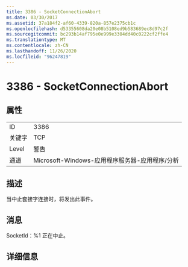 ```yaml
---
title: 3386 - SocketConnectionAbort
ms.date: 03/30/2017
ms.assetid: 37a184f2-af60-4339-820a-857e2375cb1c
ms.openlocfilehash: d53355608da20e08b5108ed9b583689ec8d97c2f
ms.sourcegitcommit: bc293b14af795e0e999e3304dd40c0222cf2ffe4
ms.translationtype: MT
ms.contentlocale: zh-CN
ms.lasthandoff: 11/26/2020
ms.locfileid: "96247819"
---
```

# <a name="3386---socketconnectionabort"></a>3386 - SocketConnectionAbort

## <a name="properties"></a>属性  
  
|||  
|-|-|  
|ID|3386|  
|关键字|TCP|  
|Level|警告|  
|通道|Microsoft-Windows-应用程序服务器-应用程序/分析|  
  
## <a name="description"></a>描述  

 当中止套接字连接时，将发出此事件。  
  
## <a name="message"></a>消息  

 SocketId：%1 正在中止。  
  
## <a name="details"></a>详细信息
